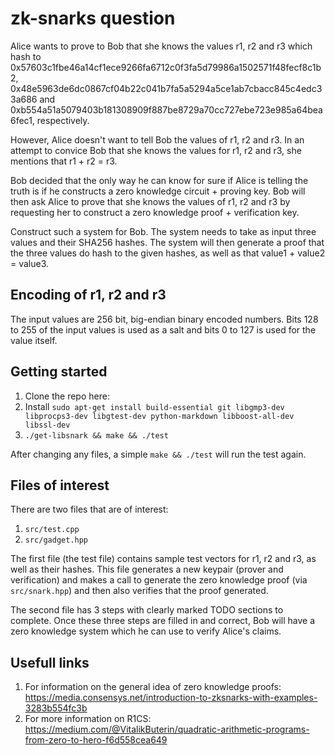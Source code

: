 # zk-snarks question #

Alice wants to prove to Bob that she knows the values r1, r2 and r3 which hash to 0x57603c1fbe46a14cf1ece9266fa6712c0f3fa5d79986a1502571f48fecf8c1b2, 
0x48e5963de6dc0867cf04b22c041b7fa5a5294a5ce1ab7cbacc845c4edc33a686 and 0xb554a51a5079403b181308909f887be8729a70cc727ebe723e985a64bea6fec1, respectively. 

However, Alice doesn't want to tell Bob the values of r1, r2 and r3. In an attempt to convice Bob that she knows the values for r1, r2 and r3, she mentions that r1 + r2 = r3.

Bob decided that the only way he can know for sure if Alice is telling the truth is if he constructs a zero knowledge circuit + proving key. Bob will then ask Alice to prove 
that she knows the values of r1, r2 and r3 by requesting her to construct a zero knowledge proof  + verification key.

Construct such a system for Bob. The system needs to take as input three values and their SHA256 hashes. The system will then generate a proof that the three values do hash to the 
given hashes, as well as that value1 + value2 = value3.

## Encoding of r1, r2 and r3 ##

The input values are 256 bit, big-endian binary encoded numbers. Bits 128 to 255 of the input values is used as a salt and bits 0 to 127 is used for the value itself.

## Getting started ##

1. Clone the repo here:
2. Install `sudo apt-get install build-essential git libgmp3-dev libprocps3-dev libgtest-dev python-markdown libboost-all-dev libssl-dev`
3. `./get-libsnark && make && ./test`

After changing any files, a simple `make && ./test` will run the test again.

## Files of interest ##

There are two files that are of interest:

1. `src/test.cpp`
2. `src/gadget.hpp`

The first file (the test file) contains sample test vectors for r1, r2 and r3, as well as their hashes. This file generates a new keypair (prover and verification) and makes a call to 
generate the zero knowledge proof (via `src/snark.hpp`) and then also verifies that the proof generated.

The second file has 3 steps with clearly marked TODO sections to complete. Once these three steps are filled in and correct, Bob will have a zero knowledge system which he can use to verify
Alice's claims.

## Usefull links ##

1. For information on the general idea of zero knowledge proofs: https://media.consensys.net/introduction-to-zksnarks-with-examples-3283b554fc3b
2. For more information on R1CS: https://medium.com/@VitalikButerin/quadratic-arithmetic-programs-from-zero-to-hero-f6d558cea649


